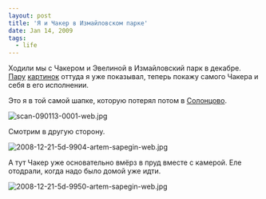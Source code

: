 ```yaml
---
layout: post
title: 'Я и Чакер в Измайловском парке'
date: Jan 14, 2009
tags:
  - life
---
```


Ходили мы с Чакером и Эвелиной в Измайловский парк в декабре. [Пару](http://birdwatcher.ru/blog/2803/ "Узоры на льду") [картинок](http://birdwatcher.ru/blog/2843/ "Фотография про километр") оттуда я уже показывал, теперь покажу самого Чакера и себя в его исполнении.

<!--more-->

Это я в той самой шапке, которую потерял потом в [Солонцово](http://birdwatcher.ru/albums/solontsovo/ "Фотографии из Солонцово").

![scan-090113-0001-web.jpg](upload://scan-090113-0001-web.jpg)

Смотрим в другую сторону.

![2008-12-21-5d-9904-artem-sapegin-web.jpg](upload://2008-12-21-5d-9904-artem-sapegin-web.jpg)

А тут Чакер уже основательно вмёрз в пруд вместе с камерой. Еле отодрали, когда надо было домой уже идти.

![2008-12-21-5d-9950-artem-sapegin-web.jpg](upload://2008-12-21-5d-9950-artem-sapegin-web.jpg)
